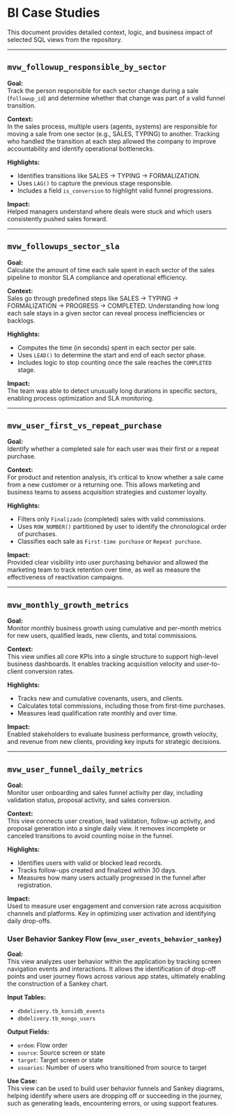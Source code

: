 # BI Case Studies

This document provides detailed context, logic, and business impact of selected SQL views from the repository.

---

## `mvw_followup_responsible_by_sector`

**Goal:**  
Track the person responsible for each sector change during a sale (`followup_id`) and determine whether that change was part of a valid funnel transition.

**Context:**  
In the sales process, multiple users (agents, systems) are responsible for moving a sale from one sector (e.g., SALES, TYPING) to another. Tracking who handled the transition at each step allowed the company to improve accountability and identify operational bottlenecks.

**Highlights:**
- Identifies transitions like SALES → TYPING → FORMALIZATION.
- Uses `LAG()` to capture the previous stage responsible.
- Includes a field `is_conversion` to highlight valid funnel progressions.

**Impact:**  
Helped managers understand where deals were stuck and which users consistently pushed sales forward.

---

## `mvw_followups_sector_sla`

**Goal:**  
Calculate the amount of time each sale spent in each sector of the sales pipeline to monitor SLA compliance and operational efficiency.

**Context:**  
Sales go through predefined steps like SALES → TYPING → FORMALIZATION → PROGRESS → COMPLETED. Understanding how long each sale stays in a given sector can reveal process inefficiencies or backlogs.

**Highlights:**
- Computes the time (in seconds) spent in each sector per sale.
- Uses `LEAD()` to determine the start and end of each sector phase.
- Includes logic to stop counting once the sale reaches the `COMPLETED` stage.

**Impact:**  
The team was able to detect unusually long durations in specific sectors, enabling process optimization and SLA monitoring.

---

## `mvw_user_first_vs_repeat_purchase`

**Goal:**  
Identify whether a completed sale for each user was their first or a repeat purchase.

**Context:**  
For product and retention analysis, it’s critical to know whether a sale came from a new customer or a returning one. This allows marketing and business teams to assess acquisition strategies and customer loyalty.

**Highlights:**
- Filters only `Finalizado` (completed) sales with valid commissions.
- Uses `ROW_NUMBER()` partitioned by user to identify the chronological order of purchases.
- Classifies each sale as `First-time purchase` or `Repeat purchase`.

**Impact:**  
Provided clear visibility into user purchasing behavior and allowed the marketing team to track retention over time, as well as measure the effectiveness of reactivation campaigns.

---

## `mvw_monthly_growth_metrics`

**Goal:**  
Monitor monthly business growth using cumulative and per-month metrics for new users, qualified leads, new clients, and total commissions.

**Context:**  
This view unifies all core KPIs into a single structure to support high-level business dashboards. It enables tracking acquisition velocity and user-to-client conversion rates.

**Highlights:**
- Tracks new and cumulative covenants, users, and clients.
- Calculates total commissions, including those from first-time purchases.
- Measures lead qualification rate monthly and over time.

**Impact:**  
Enabled stakeholders to evaluate business performance, growth velocity, and revenue from new clients, providing key inputs for strategic decisions.

---

## `mvw_user_funnel_daily_metrics`

**Goal:**  
Monitor user onboarding and sales funnel activity per day, including validation status, proposal activity, and sales conversion.

**Context:**  
This view connects user creation, lead validation, follow-up activity, and proposal generation into a single daily view. It removes incomplete or canceled transitions to avoid counting noise in the funnel.

**Highlights:**
- Identifies users with valid or blocked lead records.
- Tracks follow-ups created and finalized within 30 days.
- Measures how many users actually progressed in the funnel after registration.

**Impact:**  
Used to measure user engagement and conversion rate across acquisition channels and platforms. Key in optimizing user activation and identifying daily drop-offs.


### User Behavior Sankey Flow (`mvw_user_events_behavior_sankey`)

**Goal:**  
This view analyzes user behavior within the application by tracking screen navigation events and interactions. It allows the identification of drop-off points and user journey flows across various app states, ultimately enabling the construction of a Sankey chart.

**Input Tables:**
- `dbdelivery.tb_konsidb_events`
- `dbdelivery.tb_mongo_users`

**Output Fields:**
- `ordem`: Flow order
- `source`: Source screen or state
- `target`: Target screen or state
- `usuarios`: Number of users who transitioned from source to target

**Use Case:**  
This view can be used to build user behavior funnels and Sankey diagrams, helping identify where users are dropping off or succeeding in the journey, such as generating leads, encountering errors, or using support features.

